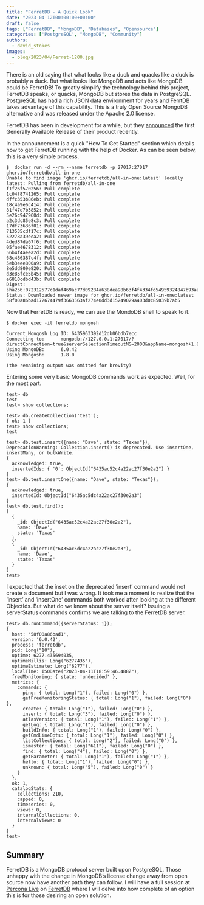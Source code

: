 ```yaml
---
title: "FerretDB - A Quick Look"
date: "2023-04-12T00:00:00+00:00"
draft: false
tags: ["FerretDB", "MongoDB", "Databases", "Opensource"]
categories: ['PostgreSQL', "MongoDB", "Community"]
authors:
  - david_stokes
images:
  - blog/2023/04/Ferret-1200.jpg
---
```


There is an old saying that what looks like a duck and quacks like a duck is probably a duck.  But what looks like MongoDB and acts like MongoDB could be FerretDB! To greatly simplify the technology behind this project, FerretDB speaks, or quacks, MongoDB but stores the data in PostgreSQL. PostgreSQL has had a rich JSON data environment for years and FerrtDB takes advantage of this capability. This is a truly Open Source MongoDB alternative and was released under the Apache 2.0 license.

FerretDB has been in development for a while, but they [announced](https://blog.ferretdb.io/ferretdb-1-0-ga-opensource-mongodb-alternative/) the first Generally Available Release of their product recently. 

In the announcement is a quick "How To Get Started" section which details how to get FerretDB running with the help of Docker.  As can be seen below, this is a very simple process.

```
$  docker run -d --rm --name ferretdb -p 27017:27017 ghcr.io/ferretdb/all-in-one
Unable to find image 'ghcr.io/ferretdb/all-in-one:latest' locally
latest: Pulling from ferretdb/all-in-one
f1f26f570256: Pull complete 
1c04f8741265: Pull complete 
dffc353b86eb: Pull complete 
18c4a9e6c414: Pull complete 
81f47e7b3852: Pull complete 
5e26c947960d: Pull complete 
a2c3dc85e8c3: Pull complete 
17df73636f01: Pull complete 
713535cdf17c: Pull complete 
52278a39eea2: Pull complete 
4ded87da67f6: Pull complete 
05fae4678312: Pull complete 
56b4f4aeea2d: Pull complete 
68c486387c4f: Pull complete 
5eb3eee800a9: Pull complete 
8e5dd809e820: Pull complete 
d3e85fce5b45: Pull complete 
e6810cdbd43b: Pull complete 
Digest: sha256:072312577c1daf469ac77d09284a638dea98b63f4f4334fd54959324847b93aa
Status: Downloaded newer image for ghcr.io/ferretdb/all-in-one:latest
58f00a86bad172674479f3663563af274e0dd3d15249029a403d0c85039b7ab5
```

Now that FerretDB is ready, we can use the MondoDB shell to speak to it.  

```
$ docker exec -it ferretdb mongosh
```

```
Current Mongosh Log ID: 6435963392d12db06bdb7ecc
Connecting to:      mongodb://127.0.0.1:27017/?directConnection=true&serverSelectionTimeoutMS=2000&appName=mongosh+1.8.0
Using MongoDB:      6.0.42
Using Mongosh:      1.8.0

(the remaining output was omitted for brevity)
```

Entering some very basic MongoDB commands work as expected. Well, for the most part. 

```
test> db
test
test> show collections;

test> db.createCollection('test');
{ ok: 1 }
test> show collections;
test
```
```
test> db.test.insert({name: "Dave", state: "Texas"});
DeprecationWarning: Collection.insert() is deprecated. Use insertOne, insertMany, or bulkWrite.
{
  acknowledged: true,
  insertedIds: { '0': ObjectId("6435ac52c4a22ac27f30e2a2") }
}
test> db.test.insertOne({name: "Dave", state: "Texas"});
{
  acknowledged: true,
  insertedId: ObjectId("6435ac5dc4a22ac27f30e2a3")
}
test> db.test.find();
[
  {
    _id: ObjectId("6435ac52c4a22ac27f30e2a2"),
    name: 'Dave',
    state: 'Texas'
  },
  {
    _id: ObjectId("6435ac5dc4a22ac27f30e2a3"),
    name: 'Dave',
    state: 'Texas'
  }
]
test> 
```

I expected that the inset on the deprecated ’insert’ command would not create a document but I was wrong.  It took me a moment to realize that the ‘insert’ and ‘insertOne’ commands both worked after looking at the different ObjectIds. 
But what do we know about the server itself? Issuing a serverStatus commands confirms we are talking to the FerretDB server. 

```
test> db.runCommand({serverStatus: 1});
{
  host: '58f00a86bad1',
  version: '6.0.42',
  process: 'ferretdb',
  pid: Long("10"),
  uptime: 6277.435694035,
  uptimeMillis: Long("6277435"),
  uptimeEstimate: Long("6277"),
  localTime: ISODate("2023-04-11T18:59:46.488Z"),
  freeMonitoring: { state: 'undecided' },
  metrics: {
    commands: {
      ping: { total: Long("1"), failed: Long("0") },
      getFreeMonitoringStatus: { total: Long("1"), failed: Long("0") },
      create: { total: Long("1"), failed: Long("0") },
      insert: { total: Long("3"), failed: Long("0") },
      atlasVersion: { total: Long("1"), failed: Long("1") },
      getLog: { total: Long("1"), failed: Long("0") },
      buildInfo: { total: Long("1"), failed: Long("0") },
      getCmdLineOpts: { total: Long("1"), failed: Long("0") },
      listCollections: { total: Long("2"), failed: Long("0") },
      ismaster: { total: Long("611"), failed: Long("0") },
      find: { total: Long("4"), failed: Long("0") },
      getParameter: { total: Long("1"), failed: Long("1") },
      hello: { total: Long("1"), failed: Long("0") },
      unknown: { total: Long("5"), failed: Long("0") }
    }
  },
  ok: 1,
  catalogStats: {
    collections: 210,
    capped: 0,
    timeseries: 0,
    views: 0,
    internalCollections: 0,
    internalViews: 0
  }
}
test> 
```

## Summary
    
FerretDB is a MongoDB protocol server built upon PostgreSQL. Those unhappy with the change in MongoDB’s license change away from open source now have another path they can follow. I will have a full session at [Percona Live](https://www.percona.com/live/conferences) on [FerretDB](https://www.ferretdb.io/) where I will delve into how complete of an option this is for those desiring an open solution.  
